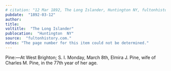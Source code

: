 ```yaml
---
# citation: "12 Mar 1892, The Long Islander, Huntington NY, fultonhistory.com."
pubdate:  "1892-03-12"
author: 
title: 
voltitle:  "The Long Islander"
publocation:  "Huntington  NY"
source:  "fultonhistory.com."
notes: "The page number for this item could not be determined."
---
```


Pine:—At West Brighton; S. I. Monday, March 8th, Elmira J. Pine, wife of Charles M. Pine, in the 77th year of her age.
